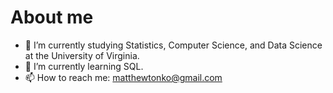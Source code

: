 # About me

- 🏫 I’m currently studying Statistics, Computer Science, and Data Science at the University of Virginia.
- 🌱 I’m currently learning SQL.
- 📫 How to reach me: matthewtonko@gmail.com
